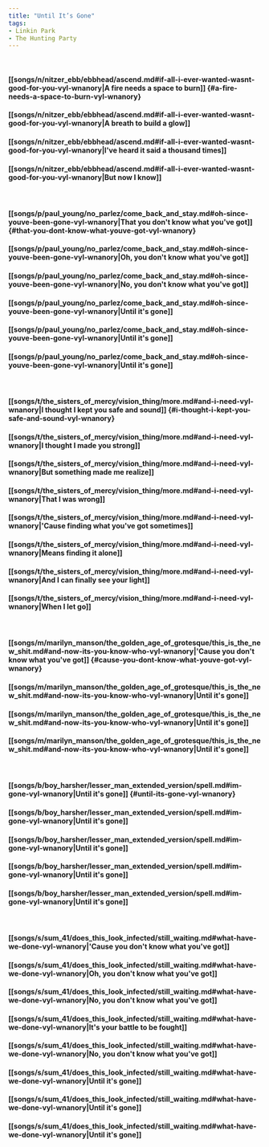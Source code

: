```yaml
---
title: "Until It’s Gone"
tags:
- Linkin Park
- The Hunting Party
---
```

&nbsp;
#### [[songs/n/nitzer_ebb/ebbhead/ascend.md#if-all-i-ever-wanted-wasnt-good-for-you-vyl-wnanory|A fire needs a space to burn]] {#a-fire-needs-a-space-to-burn-vyl-wnanory}
#### [[songs/n/nitzer_ebb/ebbhead/ascend.md#if-all-i-ever-wanted-wasnt-good-for-you-vyl-wnanory|A breath to build a glow]]
#### [[songs/n/nitzer_ebb/ebbhead/ascend.md#if-all-i-ever-wanted-wasnt-good-for-you-vyl-wnanory|I've heard it said a thousand times]]
#### [[songs/n/nitzer_ebb/ebbhead/ascend.md#if-all-i-ever-wanted-wasnt-good-for-you-vyl-wnanory|But now I know]]
&nbsp;
#### [[songs/p/paul_young/no_parlez/come_back_and_stay.md#oh-since-youve-been-gone-vyl-wnanory|That you don't know what you've got]] {#that-you-dont-know-what-youve-got-vyl-wnanory}
#### [[songs/p/paul_young/no_parlez/come_back_and_stay.md#oh-since-youve-been-gone-vyl-wnanory|Oh, you don't know what you've got]]
#### [[songs/p/paul_young/no_parlez/come_back_and_stay.md#oh-since-youve-been-gone-vyl-wnanory|No, you don't know what you've got]]
#### [[songs/p/paul_young/no_parlez/come_back_and_stay.md#oh-since-youve-been-gone-vyl-wnanory|Until it's gone]]
#### [[songs/p/paul_young/no_parlez/come_back_and_stay.md#oh-since-youve-been-gone-vyl-wnanory|Until it's gone]]
#### [[songs/p/paul_young/no_parlez/come_back_and_stay.md#oh-since-youve-been-gone-vyl-wnanory|Until it's gone]]
&nbsp;
#### [[songs/t/the_sisters_of_mercy/vision_thing/more.md#and-i-need-vyl-wnanory|I thought I kept you safe and sound]] {#i-thought-i-kept-you-safe-and-sound-vyl-wnanory}
#### [[songs/t/the_sisters_of_mercy/vision_thing/more.md#and-i-need-vyl-wnanory|I thought I made you strong]]
#### [[songs/t/the_sisters_of_mercy/vision_thing/more.md#and-i-need-vyl-wnanory|But something made me realize]]
#### [[songs/t/the_sisters_of_mercy/vision_thing/more.md#and-i-need-vyl-wnanory|That I was wrong]]
#### [[songs/t/the_sisters_of_mercy/vision_thing/more.md#and-i-need-vyl-wnanory|'Cause finding what you've got sometimes]]
#### [[songs/t/the_sisters_of_mercy/vision_thing/more.md#and-i-need-vyl-wnanory|Means finding it alone]]
#### [[songs/t/the_sisters_of_mercy/vision_thing/more.md#and-i-need-vyl-wnanory|And I can finally see your light]]
#### [[songs/t/the_sisters_of_mercy/vision_thing/more.md#and-i-need-vyl-wnanory|When I let go]]
&nbsp;
#### [[songs/m/marilyn_manson/the_golden_age_of_grotesque/this_is_the_new_shit.md#and-now-its-you-know-who-vyl-wnanory|'Cause you don't know what you've got]] {#cause-you-dont-know-what-youve-got-vyl-wnanory}
#### [[songs/m/marilyn_manson/the_golden_age_of_grotesque/this_is_the_new_shit.md#and-now-its-you-know-who-vyl-wnanory|Until it's gone]]
#### [[songs/m/marilyn_manson/the_golden_age_of_grotesque/this_is_the_new_shit.md#and-now-its-you-know-who-vyl-wnanory|Until it's gone]]
#### [[songs/m/marilyn_manson/the_golden_age_of_grotesque/this_is_the_new_shit.md#and-now-its-you-know-who-vyl-wnanory|Until it's gone]]
&nbsp;
#### [[songs/b/boy_harsher/lesser_man_extended_version/spell.md#im-gone-vyl-wnanory|Until it's gone]] {#until-its-gone-vyl-wnanory}
#### [[songs/b/boy_harsher/lesser_man_extended_version/spell.md#im-gone-vyl-wnanory|Until it's gone]]
#### [[songs/b/boy_harsher/lesser_man_extended_version/spell.md#im-gone-vyl-wnanory|Until it's gone]]
#### [[songs/b/boy_harsher/lesser_man_extended_version/spell.md#im-gone-vyl-wnanory|Until it's gone]]
#### [[songs/b/boy_harsher/lesser_man_extended_version/spell.md#im-gone-vyl-wnanory|Until it's gone]]
&nbsp;
#### [[songs/s/sum_41/does_this_look_infected/still_waiting.md#what-have-we-done-vyl-wnanory|'Cause you don't know what you've got]]
#### [[songs/s/sum_41/does_this_look_infected/still_waiting.md#what-have-we-done-vyl-wnanory|Oh, you don't know what you've got]]
#### [[songs/s/sum_41/does_this_look_infected/still_waiting.md#what-have-we-done-vyl-wnanory|No, you don't know what you've got]]
#### [[songs/s/sum_41/does_this_look_infected/still_waiting.md#what-have-we-done-vyl-wnanory|It's your battle to be fought]]
#### [[songs/s/sum_41/does_this_look_infected/still_waiting.md#what-have-we-done-vyl-wnanory|No, you don't know what you've got]]
#### [[songs/s/sum_41/does_this_look_infected/still_waiting.md#what-have-we-done-vyl-wnanory|Until it's gone]]
#### [[songs/s/sum_41/does_this_look_infected/still_waiting.md#what-have-we-done-vyl-wnanory|Until it's gone]]
#### [[songs/s/sum_41/does_this_look_infected/still_waiting.md#what-have-we-done-vyl-wnanory|Until it's gone]]
